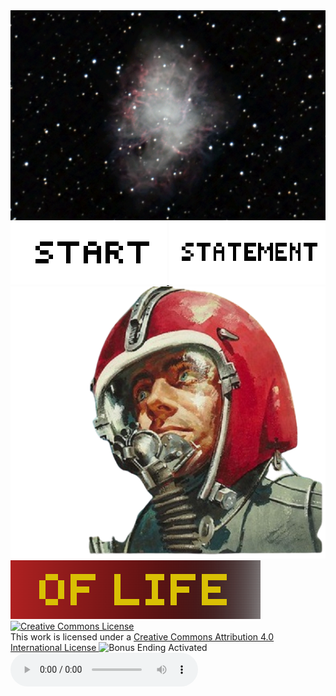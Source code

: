 <!DOCTYPE html>
<head>
    <link rel="stylesheet" href="styles/style.css">
    <title>Of Life</title>
</head>
<body>
    <div class="parent">
        <img class="image1" src="backgrounds/space-background.gif" alt="Space Background"/>
        <a href="page_1.html">
            <img class="image2" src="icons/start.png" alt="Start button">
        </a>
        <a href="statement.html">
            <img class="image3" src="icons/statement.png" alt="Statement button">
        </a>
        <div class="image5" onclick=writeFile()>
            <img src="icons/title-astronaut.png" alt="Astronaut"/>
        </div>
        <img class="image4" src="backgrounds/title.png" />
        <a rel="license" href="http://creativecommons.org/licenses/by/4.0/">
            <img class="license" alt="Creative Commons License" style="border-width:0" src="https://i.creativecommons.org/l/by/4.0/88x31.png" /></a><br />This work is licensed under a <a rel="license" href="http://creativecommons.org/licenses/by/4.0/">Creative Commons Attribution 4.0 International License
        </a>
        <img class="bonus" id="bonus-activated" src="" alt="Bonus Ending Activated">
        <iframe src="sounds/silence.mp3" allow="autoplay" id="audio" style="display: none"></iframe>
        <audio class="sound" controls autoplay loop>
            <source src='sounds/empty-spaces.mp3' type="audio/mpeg">
        </audio>
    </div>
    <script>
        function writeFile() {
            let image = document.getElementById("bonus-activated");
            image.src = "icons/bonus-activated.png"
            localStorage.setItem("level0", "cleared");
        }
        function playAudio(url) {
            new Audio(url).play();
        }
    </script>
</body>
</html>
